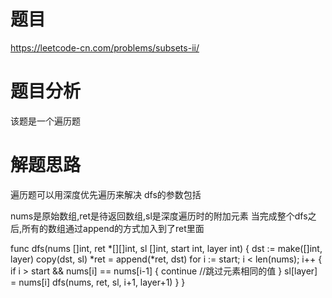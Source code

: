 # 题目
https://leetcode-cn.com/problems/subsets-ii/

# 题目分析
该题是一个遍历题

# 解题思路

遍历题可以用深度优先遍历来解决
dfs的参数包括

nums是原始数组,ret是待返回数组,sl是深度遍历时的附加元素
当完成整个dfs之后,所有的数组通过append的方式加入到了ret里面

func dfs(nums []int, ret *[][]int, sl []int, start int, layer int) {
	dst := make([]int, layer)
	copy(dst, sl)
	*ret = append(*ret, dst)
	for i := start; i < len(nums); i++ {
		if i > start && nums[i] == nums[i-1] {
			continue //跳过元素相同的值
		}
		sl[layer] = nums[i]
		dfs(nums, ret, sl, i+1, layer+1)
	}
}